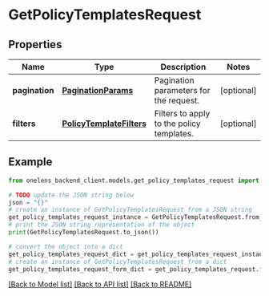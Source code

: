 # GetPolicyTemplatesRequest


## Properties

Name | Type | Description | Notes
------------ | ------------- | ------------- | -------------
**pagination** | [**PaginationParams**](PaginationParams.md) | Pagination parameters for the request. | [optional] 
**filters** | [**PolicyTemplateFilters**](PolicyTemplateFilters.md) | Filters to apply to the policy templates. | [optional] 

## Example

```python
from onelens_backend_client.models.get_policy_templates_request import GetPolicyTemplatesRequest

# TODO update the JSON string below
json = "{}"
# create an instance of GetPolicyTemplatesRequest from a JSON string
get_policy_templates_request_instance = GetPolicyTemplatesRequest.from_json(json)
# print the JSON string representation of the object
print(GetPolicyTemplatesRequest.to_json())

# convert the object into a dict
get_policy_templates_request_dict = get_policy_templates_request_instance.to_dict()
# create an instance of GetPolicyTemplatesRequest from a dict
get_policy_templates_request_form_dict = get_policy_templates_request.from_dict(get_policy_templates_request_dict)
```
[[Back to Model list]](../README.md#documentation-for-models) [[Back to API list]](../README.md#documentation-for-api-endpoints) [[Back to README]](../README.md)


